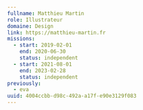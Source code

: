 ```yaml
---
fullname: Matthieu Martin
role: Illustrateur
domaine: Design
link: https://matthieu-martin.fr
missions:
  - start: 2019-02-01
    end: 2020-06-30
    status: independent
  - start: 2021-08-01
    end: 2023-02-28
    status: independent
previously:
  - eva
uuid: 4004ccbb-d98c-492a-a17f-e90e3129f083
---
```

